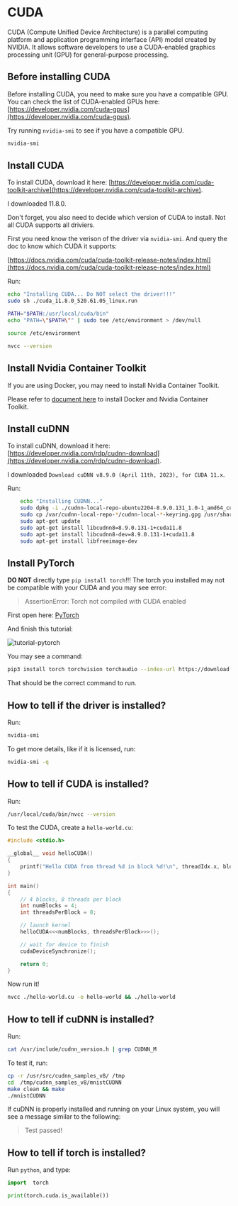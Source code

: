 # CUDA

CUDA (Compute Unified Device Architecture) is a parallel computing platform and application programming interface (API) model created by NVIDIA. It allows software developers to use a CUDA-enabled graphics processing unit (GPU) for general-purpose processing.

## Before installing CUDA

Before installing CUDA, you need to make sure you have a compatible GPU. You can check the list of CUDA-enabled GPUs here: [https://developer.nvidia.com/cuda-gpus](https://developer.nvidia.com/cuda-gpus).

Try running `nvidia-smi` to see if you have a compatible GPU.

```bash
nvidia-smi
```

## Install CUDA

To install CUDA, download it here: [https://developer.nvidia.com/cuda-toolkit-archive](https://developer.nvidia.com/cuda-toolkit-archive).

I downloaded 11.8.0.

Don't forget, you also need to decide which version of CUDA to install. Not all CUDA supports all driviers.

First you need know the verison of the driver via `nvidia-smi`. And query the doc to know which CUDA it supports:

[https://docs.nvidia.com/cuda/cuda-toolkit-release-notes/index.html](https://docs.nvidia.com/cuda/cuda-toolkit-release-notes/index.html)

Run:

```bash
echo "Installing CUDA... Do NOT select the driver!!!"
sudo sh ./cuda_11.8.0_520.61.05_linux.run

PATH="$PATH:/usr/local/cuda/bin"
echo "PATH=\"$PATH\"" | sudo tee /etc/environment > /dev/null

source /etc/environment

nvcc --version
```

## Install Nvidia Container Toolkit

If you are using Docker, you may need to install Nvidia Container Toolkit.

Please refer to [document here](../Docker/Docker.md) to install Docker and Nvidia Container Toolkit.

## Install cuDNN

To install cuDNN, download it here: [https://developer.nvidia.com/rdp/cudnn-download](https://developer.nvidia.com/rdp/cudnn-download).

I downloaded `Download cuDNN v8.9.0 (April 11th, 2023), for CUDA 11.x`.

Run:

```bash
	echo "Installing CUDNN..."
	sudo dpkg -i ./cudnn-local-repo-ubuntu2204-8.9.0.131_1.0-1_amd64_cuda11.deb
	sudo cp /var/cudnn-local-repo-*/cudnn-local-*-keyring.gpg /usr/share/keyrings/
	sudo apt-get update
	sudo apt-get install libcudnn8=8.9.0.131-1+cuda11.8
	sudo apt-get install libcudnn8-dev=8.9.0.131-1+cuda11.8
	sudo apt-get install libfreeimage-dev
```

## Install PyTorch

**DO NOT** directly type `pip install torch`!!! The torch you installed may not be compatible with your CUDA and you may see error:

> AssertionError: Torch not compiled with CUDA enabled

First open here: [PyTorch](https://pytorch.org/get-started/locally/)

And finish this tutorial:

![tutorial-pytorch](https://anduin.aiursoft.cn/image/img-42995c63-588b-408b-9053-1c1df8ecabc8.png)

You may see a command:

```bash
pip3 install torch torchvision torchaudio --index-url https://download.pytorch.org/whl/cu118
```

That should be the correct command to run.

## How to tell if the driver is installed?

Run:

```bash
nvidia-smi
```

To get more details, like if it is licensed, run:

```bash
nvidia-smi -q
```

## How to tell if CUDA is installed?

Run:

```bash
/usr/local/cuda/bin/nvcc --version
```

To test the CUDA, create a `hello-world.cu`:

```c
#include <stdio.h>

__global__ void helloCUDA()
{
    printf("Hello CUDA from thread %d in block %d!\n", threadIdx.x, blockIdx.x);
}

int main()
{
    // 4 blocks, 8 threads per block
    int numBlocks = 4;
    int threadsPerBlock = 8;

    // launch kernel
    helloCUDA<<<numBlocks, threadsPerBlock>>>();

    // wait for device to finish
    cudaDeviceSynchronize();

    return 0;
}
```

Now run it!

```bash
nvcc ./hello-world.cu -o hello-world && ./hello-world
```

## How to tell if cuDNN is installed?

Run:

```bash
cat /usr/include/cudnn_version.h | grep CUDNN_M
```

To test it, run:

```bash
cp -r /usr/src/cudnn_samples_v8/ /tmp
cd  /tmp/cudnn_samples_v8/mnistCUDNN
make clean && make
./mnistCUDNN
```

If cuDNN is properly installed and running on your Linux system, you will see a message similar to the following:

>Test passed!

## How to tell if torch is installed?

Run `python`, and type:

```python
import  torch

print(torch.cuda.is_available())
```
